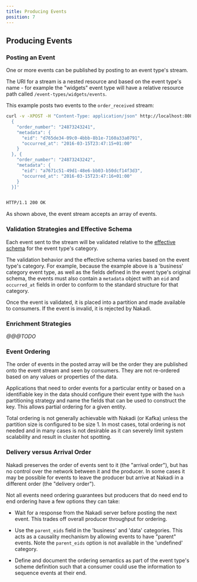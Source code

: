 ```yaml
---
title: Producing Events
position: 7
---
```


## Producing Events

### Posting an Event

One or more events can be published by posting to an event type's stream.

The URI for a stream is a nested resource and based on the event type's name - for example the "widgets" event type will have a relative resource path called `/event-types/widgets/events`.

This example posts two events to the `order_received` stream:

```sh
curl -v -XPOST -H "Content-Type: application/json" http://localhost:8080/event-types/order_received/events -d '[
  {
    "order_number": "24873243241",
    "metadata": {
      "eid": "d765de34-09c0-4bbb-8b1e-7160a33a0791",
      "occurred_at": "2016-03-15T23:47:15+01:00"
    }
  }, {
    "order_number": "24873243242",
    "metadata": {
      "eid": "a7671c51-49d1-48e6-bb03-b50dcf14f3d3",
      "occurred_at": "2016-03-15T23:47:16+01:00"
    }
  }]'


HTTP/1.1 200 OK  
```

As shown above, the event stream accepts an array of events.

### Validation Strategies and Effective Schema

Each event sent to the stream will be validated relative to the [effective schema](./event-types.html#effective-schema) for the event type's category.

The validation behavior and the effective schema varies based on the event type's category. For example, because the example above is a 'business' category event type, as well as the fields defined in the event type's original schema, the events must also contain a `metadata` object with an `eid` and `occurred_at` fields in order to conform to the standard structure for that category.

Once the event is validated, it is placed into a partition and made available
to consumers. If the event is invalid, it is rejected by Nakadi.

### Enrichment Strategies

_@@@TODO_

### Event Ordering

The order of events in the posted array will be the order they are
published onto the event stream and seen by consumers. They are not re-ordered
based on any values or properties of the data.

Applications that need to order events for a particular entity or based on a identifiable key in the data should configure their event type with the `hash` partitioning strategy and name the fields that can be used to construct the key. This allows partial ordering for a given entity.

Total ordering is not generally achievable with Nakadi (or Kafka) unless the partition size is configured to be size 1. In most cases, total ordering is not needed and in many cases is not desirable as it can severely limit system scalability and result in cluster hot spotting.

### Delivery versus Arrival Order

Nakadi preserves the order of events sent to it (the "arrival order"), but has
no control over the network between it and the producer. In some cases it
may be possible for events to leave the producer but arrive at Nakadi in a
different order (the "delivery order").

Not all events need ordering guarantees but producers that do need end to end
ordering have a few options they can take:

- Wait for a response from the Nakadi server before posting the next event. This trades off overall producer throughput for ordering.

- Use the `parent_eids` field in the 'business' and 'data' categories. This acts as a causality mechanism  by allowing events to have "parent" events. Note the `parent_eids` option is not available in the 'undefined' category.

- Define and document the ordering semantics as part of the event type's scheme definition such that a consumer could use the information to sequence events at their end.
